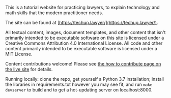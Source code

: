 This is a tutorial website for practicing lawyers, to explain technology and math skills that the modern practitioner needs.

The site can be found at [https://techup.lawyer/](https://techup.lawyer/).

All textual content, images, document templates, and other content that isn't primarily intended to be executable software on this site is licensed under a Creative Commons Attribution 4.0 International License. All code and other content primarily intended to be executable software is licensed under a MIT License.

Content contributions welcome!  Please see [the how to contribute page on the live site](https://techup.lawyer/pages/license-and-how-to-contribute.html) for details. 

Running locally: clone the repo, get yourself a Python 3.7 installation; install the libraries in requirements.txt however you may see fit, and run `make devserver` to build and to get a hot-updating server on localhost:8000. 
